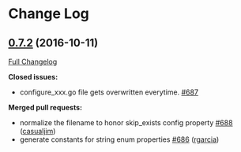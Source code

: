 # Change Log

## [0.7.2](https://github.com/thetreep/go-swagger/tree/0.7.2) (2016-10-11)
[Full Changelog](https://github.com/thetreep/go-swagger/compare/0.7.1...0.7.2)

**Closed issues:**

- configure\_xxx.go file gets overwritten everytime. [\#687](https://github.com/thetreep/go-swagger/issues/687)

**Merged pull requests:**

- normalize the filename to honor skip\_exists config property [\#688](https://github.com/thetreep/go-swagger/pull/688) ([casualjim](https://github.com/casualjim))
- generate constants for string enum properties [\#686](https://github.com/thetreep/go-swagger/pull/686) ([rgarcia](https://github.com/rgarcia))
